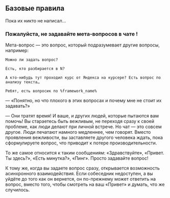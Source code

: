 
## Базовые правила

Пока их никто не написал...





### Пожалуйста, не задавайте мета-вопросов в чате !

Мета-вопрос — это вопрос, который подразумевает другие вопросы, например:

```Можно ли задать вопрос?```

```Есть, кто разбирается в N?```

```А кто-нибудь тут проходил курс от Яндекса на курсере? Есть вопрос по анализу текста…```

```Ребят, есть вопросик по %framework_name%```

— «Понятно, но что плохого в этих вопросах и почему мне не стоит их задавать?»

— Они тратят время! И ваше, и других людей, которые пытаются вам помочь! Вы стараетесь быть вежливым,
не переходя сразу к своей проблеме, как люди делают при личной встрече. Но чат — это совсем другое.
Люди печатают намного медленнее, чем говорят. Вместо проявления вежливости, вы заставляете другого
человека ждать, пока сформулируете вопрос, что приводит к потере производительности.

То же самое относится к таким сообщениям: «Здравствуйте», «Привет. Ты здесь?», «Есть минутка?»,
«Пинг». Просто задавайте вопрос!

К тому же, когда вы задаете вопрос сразу, открывается возможность асинхронного взаимодействия.
Если собеседник недоступен, а вы уйдёте до того как он вернется, он по-прежнему может ответить на вопрос, 
вместо того, чтобы смотреть на ваш «Привет» и думать, что же случилось.